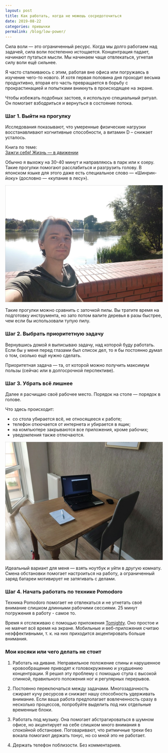 ```yaml
---
layout: post
title: Как работать, когда не можешь сосредоточиться
date: 2019-08-22
categories: привычки
permalink: /blog/low-power/
---
```


Сила воли — это ограниченный ресурс. Когда мы долго работаем над задачей, сила воли постепенно истощается. Концентрация падает, начинают путаться мысли. Мы начинаем чаще отвлекаться, угнетая силу воли ещё сильнее. 

Я часто сталкиваюсь с этим, работая вне офиса или погружаясь в изучение чего-то нового. И хотя первая половина дня проходит весьма продуктивно, вторая его часть превращается в борьбу с прокрастинацией и попытками вникнуть в происходящее на экране.

Чтобы избежать подобных застоев, я использую специальный ритуал. Он помогает взбодриться и вернуться в состояние потока.

### Шаг 1. Выйти на прогулку

Исследования показывают, что умеренные физические нагрузки восстанавливают когнитивные способности, а витамин D – снижает усталось.

<div class="note">
Книга по теме:<br><a href="https://www.mann-ivanov-ferber.ru/books/zazhgi_sebya!/" target="_blank">Зажги себя! Жизнь — в движении</a>
</div>

Обычно я выхожу на 30-40 минут и направляюсь в парк или к озеру. Такие прогулки помогают расслабиться и разгрузить голову. В японском языке для этого даже есть специальное слово — «Шинрин-йоку» (дословно — «купание в лесу»). 

<img src="/images/posts/low-power-1.jpg">

Такие прогулки можно сравнить с заточкой пилы. Вы тратите время на подготовку инструмента, но зато потом валите деревья в разы быстрее, чем если бы использовали тупую пилу.


### Шаг 2. Выбрать приоритетную задачу

Вернувшись домой я выписываю задачу, над которой буду работать. Если бы у меня перед глазами был список дел, то я бы постоянно думал о том, сколько ещё нужно сделать. 

Приоритетная задача — та, от которой можно получить максимум пользы (сейчас или в долгосрочной перспективе). 

### Шаг 3. Убрать всё лишнее

Далее я расчищаю своё рабочее место. Порядок на столе — порядок в голове. 

Что здесь происходит:
* со стола убирается всё, не относящееся к работе;
* телефон откючается от интернета и убирается в ящик;
* на компьютере закрываются все приложения, кроме рабочих;
* уведомления также отлючаются.

<img src="/images/posts/low-power-2.jpg">

Идеальный вариант для меня — взять ноутбук и уйти в другую комнату. Смена обстановки помогает настроиться на работу, а ограниченный заряд батареи мотивирует не затягивать с делами. 


### Шаг 4. Начать работать по технике Pomodoro

Техника Pomodoro помогает не отвлекаться и не угнетать своё внимание слишком длинными рабочими сессиями. 25 минут погружения в работу - самое то. 

Время я отслеживаю с помощью приложения <a href="http://www.tomighty.org/">Tomighty</a>. Оно простое и не маячит всё время на экране. Мобильные и веб-приложения считаю неэффективными, т. к. на них приходится акцентировать больше внимания. 


### Мои косяки или чего делать не стоит

1. Работать на диване. Неправильное положение спины и нарушенное кровообращение приводят к головокружению и ухудшению концентрации. Я решил эту проблему с помощью стула с высокой спинкой, правильного положения ног и регулярных перерывов.

2. Постоянно переключаться между задачами. Многозадачность сжирает кучу ресурсов и снижает нашу способность удерживать внимание. Если ваша работа предполагает вовлеченность сразу в несколько процессов, попробуйте выделить под них отдельные временные блоки.

3. Работать под музыку. Она помогает абстрагироваться в шумном офисе, но акцентирует на себе слишком много внимания в спокойной обстановке. Поговаривают, что ритмичные треки без вокала помогают держать тонус, но со мной это не работает.

4. Держать телефон поблизости. Без комментариев.
